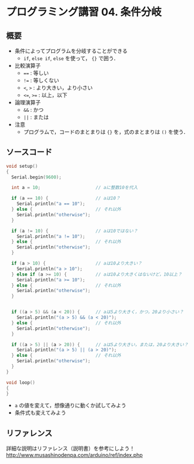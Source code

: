 # プログラミング講習 04. 条件分岐
## 概要
+ 条件によってプログラムを分岐することができる
	- `if`, `else if`, `else` を使って， `{}` で囲う．
+ 比較演算子
	- `==` : 等しい
	- `!=` : 等しくない
	- `<`, `>` : より大きい，より小さい
	- `<=`, `>=` : 以上，以下
+ 論理演算子
	- `&&` : かつ
	- `||` : または
+ 注意
	- プログラムで，コードのまとまりは `{}` を，式のまとまりは `()` を使う．


## ソースコード
```cpp
void setup()
{
  Serial.begin(9600);

  int a = 10;                     // aに整数10を代入

  if (a == 10) {                  // aは10？
    Serial.println("a == 10");
  } else {                        // それ以外
    Serial.println("otherwise");
  }

  if (a != 10) {                  // aは10ではない？
    Serial.println("a != 10");
  } else {                        // それ以外
    Serial.println("otherwise");
  }

  if (a > 10) {                   // aは10より大きい？
    Serial.println("a > 10");
  } else if (a >= 10) {           // aは10より大きくはないけど，10以上？
    Serial.println("a >= 10");
  } else {                        // それ以外
    Serial.println("otherwise");
  }


  if ((a > 5) && (a < 20)) {      // aは5より大きく，かつ，20より小さい？
    Serial.println("(a > 5) && (a < 20)");
  } else {                        // それ以外
    Serial.println("otherwise");
  }

  if ((a > 5) || (a > 20)) {      // aは5より大きい，または，20より大きい？
    Serial.println("(a > 5) || (a > 20)");
  } else {                        // それ以外
    Serial.println("otherwise");
  }
}

void loop()
{
}
```

+ `a` の値を変えて，想像通りに動くか試してみよう
+ 条件式も変えてみよう


## リファレンス
詳細な説明はリファレンス（説明書）を参考にしよう！  
http://www.musashinodenpa.com/arduino/ref/index.php